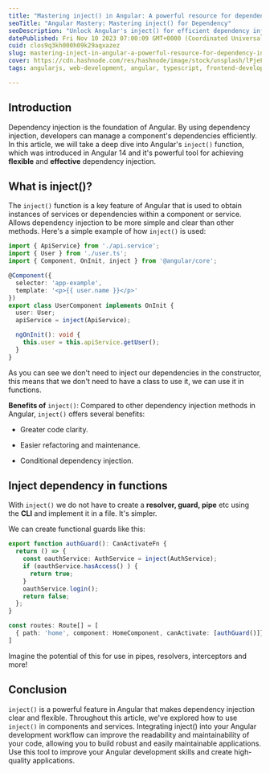 ```yaml
---
title: "Mastering inject() in Angular: A powerful resource for dependency injection"
seoTitle: "Angular Mastery: Mastering inject() for Dependency"
seoDescription: "Unlock Angular's inject() for efficient dependency injection. Enhance code clarity, simplify refactoring, and achieve conditional injection."
datePublished: Fri Nov 10 2023 07:00:09 GMT+0000 (Coordinated Universal Time)
cuid: clos9q3kh000h09k29aqxazez
slug: mastering-inject-in-angular-a-powerful-resource-for-dependency-injection
cover: https://cdn.hashnode.com/res/hashnode/image/stock/unsplash/lPjeFCIFJwk/upload/bb60aba42dfa0b7f5410a3f82a8eb7f5.jpeg
tags: angularjs, web-development, angular, typescript, frontend-development

---
```


## Introduction

Dependency injection is the foundation of Angular. By using dependency injection, developers can manage a component's dependencies efficiently. In this article, we will take a deep dive into Angular's `inject()` function, which was introduced in Angular 14 and it's powerful tool for achieving **flexible** and **effective** dependency injection.

## What is inject()?

The `inject()` function is a key feature of Angular that is used to obtain instances of services or dependencies within a component or service. Allows dependency injection to be more simple and clear than other methods. Here's a simple example of how `inject()` is used:

```typescript
import { ApiService} from './api.service';
import { User } from './user.ts';
import { Component, OnInit, inject } from '@angular/core';

@Component({
  selector: 'app-example',
  template: '<p>{{ user.name }}</p>'
})
export class UserComponent implements OnInit {
  user: User;
  apiService = inject(ApiService);

  ngOnInit(): void {
    this.user = this.apiService.getUser();
  }
}
```

As you can see we don't need to inject our dependencies in the constructor, this means that we don't need to have a class to use it, we can use it in functions.

**Benefits of** `inject()`: Compared to other dependency injection methods in Angular, `inject()` offers several benefits:

* Greater code clarity.
    
* Easier refactoring and maintenance.
    
* Conditional dependency injection.
    

## Inject dependency in functions

With `inject()` we do not have to create a **resolver, guard, pipe** etc using the **CLI** and implement it in a file. It's simpler.

We can create functional guards like this:

```typescript
export function authGuard(): CanActivateFn {
  return () => {
    const oauthService: AuthService = inject(AuthService);
    if (oauthService.hasAccess() ) {
      return true;
    }
    oauthService.login();
    return false;
  };
}
```

```typescript
const routes: Route[] = [
  { path: 'home', component: HomeComponent, canActivate: [authGuard()]}
]
```

Imagine the potential of this for use in pipes, resolvers, interceptors and more!

## Conclusion

`inject()` is a powerful feature in Angular that makes dependency injection clear and flexible. Throughout this article, we've explored how to use `inject()` in components and services. Integrating inject() into your Angular development workflow can improve the readability and maintainability of your code, allowing you to build robust and easily maintainable applications. Use this tool to improve your Angular development skills and create high-quality applications.